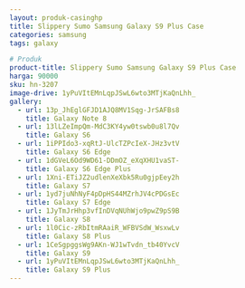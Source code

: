 ```yaml
---
layout: produk-casinghp
title: Slippery Sumo Samsung Galaxy S9 Plus Case
categories: samsung
tags: galaxy

# Produk
product-title: Slippery Sumo Samsung Galaxy S9 Plus Case
harga: 90000
sku: hn-3207
image-drive: 1yPuVItEMnLqpJSwL6wto3MTjKaQnLhh_
gallery:
  - url: 13p_JhEglGFJD1AJQ8MV1Sqg-JrSAFBs8
    title: Galaxy Note 8
  - url: 13lLZeImpQm-MdC3KY4yw0tswb0u8l7Qv
    title: Galaxy S6
  - url: 1iPPIdo3-xqRtJ-UlcTZPcIeX-JHz3vtV
    title: Galaxy S6 Edge
  - url: 1dGVeL6Od9WD61-DDmOZ_eXqXHU1vaST-
    title: Galaxy S6 Edge Plus
  - url: 1Xni-ETiJZ2udlenXeXbk5Ru0gjpEey2h
    title: Galaxy S7
  - url: 1yd7juNhNyF4pDpHS44MZrhJV4cPDGsEc
    title: Galaxy S7 Edge
  - url: 1JyTmJrHhp3vfInDVqNUhWjo9pwZ9pS9B
    title: Galaxy S8
  - url: 1l0Cic-zRbItmRAaiR_WFBVSdW_WsxwLv
    title: Galaxy S8 Plus
  - url: 1CeSgpggsWg9AKn-WJ1wTvdn_tb40YvcV
    title: Galaxy S9
  - url: 1yPuVItEMnLqpJSwL6wto3MTjKaQnLhh_
    title: Galaxy S9 Plus
---
```

